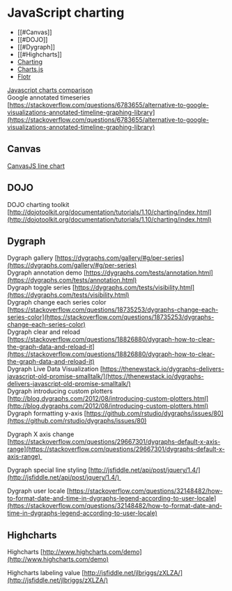# JavaScript charting 

- [[#Canvas]]
- [[#DOJO]]
- [[#Dygraph]]
- [[#Highcharts]]
- [Charting](http://mannaio.altervista.org/design/interactive-javascript-charts/)
- [Charts.js]([http://www.chartjs.org/)
- [Flotr](https://www.script-tutorials.com/html5-charts-and-graphs/) 
  

[Javascript charts comparison](https://socialcompare.com/en/comparison/javascript-graphs-and-charts-libraries)  
Google annotated timeseries [https://stackoverflow.com/questions/6783655/alternative-to-google-visualizations-annotated-timeline-graphing-library](https://stackoverflow.com/questions/6783655/alternative-to-google-visualizations-annotated-timeline-graphing-library)  

## Canvas

[CanvasJS line chart](http://canvasjs.com/html5-javascript-line-chart/)  


## DOJO

DOJO charting toolkit [http://dojotoolkit.org/documentation/tutorials/1.10/charting/index.html](http://dojotoolkit.org/documentation/tutorials/1.10/charting/index.html)

## Dygraph

Dygraph gallery [https://dygraphs.com/gallery/#g/per-series](https://dygraphs.com/gallery/#g/per-series)  
Dygraph annotation demo [https://dygraphs.com/tests/annotation.html](https://dygraphs.com/tests/annotation.html)  
Dygraph toggle series [https://dygraphs.com/tests/visibility.html](https://dygraphs.com/tests/visibility.html)  
Dygraph change each series color [https://stackoverflow.com/questions/18735253/dygraphs-change-each-series-color](https://stackoverflow.com/questions/18735253/dygraphs-change-each-series-color)  
Dygraph clear and reload [https://stackoverflow.com/questions/18826880/dygraph-how-to-clear-the-graph-data-and-reload-it](https://stackoverflow.com/questions/18826880/dygraph-how-to-clear-the-graph-data-and-reload-it)  
Dygraph Live Data Visualization [https://thenewstack.io/dygraphs-delivers-javascript-old-promise-smalltalk/](https://thenewstack.io/dygraphs-delivers-javascript-old-promise-smalltalk/)  
Dygraph introducing custom plotters [http://blog.dygraphs.com/2012/08/introducing-custom-plotters.html](http://blog.dygraphs.com/2012/08/introducing-custom-plotters.html)  
Dygraph formatting y-axis [https://github.com/rstudio/dygraphs/issues/80](https://github.com/rstudio/dygraphs/issues/80)  

Dygraph X axis change [https://stackoverflow.com/questions/29667301/dygraphs-default-x-axis-range](https://stackoverflow.com/questions/29667301/dygraphs-default-x-axis-range) 

Dygraph special line styling [http://jsfiddle.net/api/post/jquery/1.4/](http://jsfiddle.net/api/post/jquery/1.4/) 

Dygraph user locale [https://stackoverflow.com/questions/32148482/how-to-format-date-and-time-in-dygraphs-legend-according-to-user-locale](https://stackoverflow.com/questions/32148482/how-to-format-date-and-time-in-dygraphs-legend-according-to-user-locale)

## Highcharts

Highcharts [http://www.highcharts.com/demo](http://www.highcharts.com/demo)  

Highcharts labeling value [http://jsfiddle.net/jlbriggs/zXLZA/](http://jsfiddle.net/jlbriggs/zXLZA/)